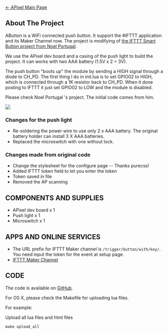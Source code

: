 [← APixel Main Page](APixel.md)

## About The Project

AButton is a WiFi connected push button. It support the \#IFTTT
application and its Maker Channel now. The project is modifying of [the
IFTTT Smart Button project from Noel
Portugal](https://www.hackster.io/noelportugal/ifttt-smart-button-e11841).

We use the APixel dev board and a casing of the push light to build the
project. It can works with two AAA battery (1.5V x 2 = 3V).

The push button "boots up" the module by sending a HIGH signal through a
diode to CH_PD. The first thing I do in init.lua is to set GPIO02 to
HIGH, which is connected through a 1K resistor back to CH_PD. When it
done posting to IFTTT it just set GPIO02 to LOW and the module is
disabled.

Please check Noel Portugal 's project. The initial code comes from
him.

<img src="https://d3s5r33r268y59.cloudfront.net/43582/products/thumbs/2015-11-23T06:10:15.878Z-IMG_5230.jpg.855x570_q85_pad_rcrop.jpg">

### Changes for the push light

  - Re-soldering the power wire to use only 2 x AAA battery. The
    original battery holder can install 3 X AAA batteries.
  - Replaced the microswitch with one without lock.

### Changes made from original code

  - Change the stylesheet for the configure page -- Thanks purecss\!
  - Added IFTTT token field to let you enter the token
  - Token saved in file
  - Removed the AP scanning

## COMPONENTS AND SUPPLIES

  - APixel dev board x 1
  - Push light x 1
  - Microswitch x 1

## APPS AND ONLINE SERVICES

  - The URL prefix for IFTTT Maker channel is
    `/trigger/button/with/key/`. You need input the token for the event
    at setup page.
  - [IFTTT Maker
    Channel](https://www.hackster.io/ifttt/products/maker-channel)

## CODE

The code is available on
[GitHub](https://github.com/AprilBrother/APixel/tree/master/src/abutton).

For OS X, please check the Makefile for uploading lua files.

For example:

Upload all lua files and html files

`make upload_all`